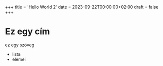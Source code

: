 +++
title = 'Hello World 2'
date = 2023-09-22T00:00:00+02:00
draft = false
+++

# Ez egy cím

ez egy szöveg

- lista
- elemei
